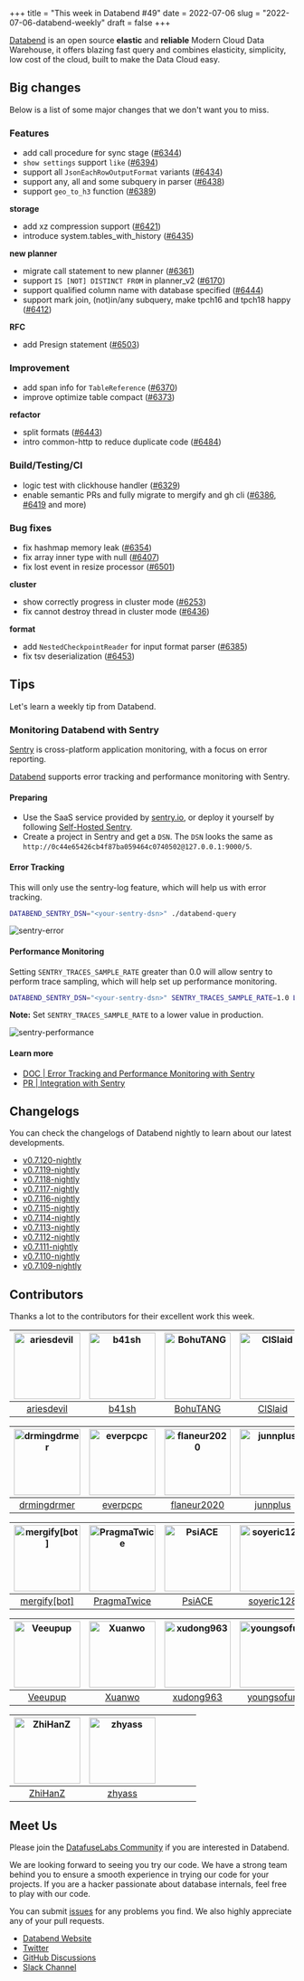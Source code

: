 +++
title = "This week in Databend #49"
date = 2022-07-06
slug = "2022-07-06-databend-weekly"
draft = false
+++

[Databend](https://github.com/datafuselabs/databend) is an open source **elastic** and **reliable** Modern Cloud Data Warehouse, it offers blazing fast query and combines elasticity, simplicity, low cost of the cloud, built to make the Data Cloud easy.

## Big changes

Below is a list of some major changes that we don't want you to miss.

### Features

- add call procedure for sync stage ([#6344](https://github.com/datafuselabs/databend/pull/6344))
- `show settings` support `like` ([#6394](https://github.com/datafuselabs/databend/pull/6394))
- support all `JsonEachRowOutputFormat` variants ([#6434](https://github.com/datafuselabs/databend/pull/6434))
- support any, all and some subquery in parser ([#6438](https://github.com/datafuselabs/databend/pull/6438))
- support `geo_to_h3` function ([#6389](https://github.com/datafuselabs/databend/pull/6389))

**storage**

- add xz compression support ([#6421](https://github.com/datafuselabs/databend/pull/6421))
- introduce system.tables_with_history ([#6435](https://github.com/datafuselabs/databend/pull/6435))

**new planner**

- migrate call statement to new planner ([#6361](https://github.com/datafuselabs/databend/pull/6361))
- support `IS [NOT] DISTINCT FROM` in planner_v2 ([#6170](https://github.com/datafuselabs/databend/pull/6170))
- support qualified column name with database specified ([#6444](https://github.com/datafuselabs/databend/pull/6444))
- support mark join, (not)in/any subquery, make tpch16 and tpch18 happy ([#6412](https://github.com/datafuselabs/databend/pull/6412))

**RFC**

- add Presign statement ([#6503](https://github.com/datafuselabs/databend/pull/6503))

### Improvement

- add span info for `TableReference` ([#6370](https://github.com/datafuselabs/databend/pull/6370))
- improve optimize table compact ([#6373](https://github.com/datafuselabs/databend/pull/6373))

**refactor**

- split formats ([#6443](https://github.com/datafuselabs/databend/pull/6443))
- intro common-http to reduce duplicate code ([#6484](https://github.com/datafuselabs/databend/pull/6484))

### Build/Testing/CI

- logic test with clickhouse handler ([#6329](https://github.com/datafuselabs/databend/pull/6329))
- enable semantic PRs and fully migrate to mergify and gh cli ([#6386](https://github.com/datafuselabs/databend/pull/6386), [#6419](https://github.com/datafuselabs/databend/pull/6419) and more)

### Bug fixes

- fix hashmap memory leak ([#6354](https://github.com/datafuselabs/databend/pull/6354))
- fix array inner type with null ([#6407](https://github.com/datafuselabs/databend/pull/6407))
- fix lost event in resize processor ([#6501](https://github.com/datafuselabs/databend/pull/6501))

**cluster**

- show correctly progress in cluster mode ([#6253](https://github.com/datafuselabs/databend/pull/6253))
- fix cannot destroy thread in cluster mode ([#6436](https://github.com/datafuselabs/databend/pull/6436))

**format**

- add `NestedCheckpointReader` for input format parser ([#6385](https://github.com/datafuselabs/databend/pull/6385))
- fix tsv deserialization ([#6453](https://github.com/datafuselabs/databend/pull/6453))

## Tips

Let's learn a weekly tip from Databend.

### Monitoring Databend with Sentry

[Sentry](https://github.com/getsentry/sentry) is cross-platform application monitoring, with a focus on error reporting. 

[Databend](https://github.com/datafuselabs/databend) supports error tracking and performance monitoring with Sentry.

#### Preparing

- Use the SaaS service provided by [sentry.io](https://sentry.io/), or deploy it yourself by following [Self-Hosted Sentry](https://develop.sentry.dev/self-hosted/).
- Create a project in Sentry and get a `DSN`. The `DSN` looks the same as `http://0c44e65426cb4f87ba059464c0740502@127.0.0.1:9000/5`.

#### Error Tracking

This will only use the sentry-log feature, which will help us with error tracking.

```bash
DATABEND_SENTRY_DSN="<your-sentry-dsn>" ./databend-query
```

![sentry-error](https://databend.rs/img/tracing/sentry-error.png)

#### Performance Monitoring

Setting `SENTRY_TRACES_SAMPLE_RATE` greater than 0.0 will allow sentry to perform trace sampling, which will help set up performance monitoring.

```bash
DATABEND_SENTRY_DSN="<your-sentry-dsn>" SENTRY_TRACES_SAMPLE_RATE=1.0 LOG_LEVEL=DEBUG ./databend-query
```

**Note:** Set `SENTRY_TRACES_SAMPLE_RATE` to a lower value in production.

![sentry-performance](https://databend.rs/img/tracing/sentry-performance.png)

#### Learn more

- [DOC | Error Tracking and Performance Monitoring with Sentry](https://databend.rs/doc/faq/how-to-tracing#error-tracking-and-performance-monitoring-with-sentry)
- [PR | Integration with Sentry](https://github.com/datafuselabs/databend/pull/6226)

## Changelogs

You can check the changelogs of Databend nightly to learn about our latest developments.

- [v0.7.120-nightly](https://github.com/datafuselabs/databend/releases/tag/v0.7.120-nightly)
- [v0.7.119-nightly](https://github.com/datafuselabs/databend/releases/tag/v0.7.119-nightly)
- [v0.7.118-nightly](https://github.com/datafuselabs/databend/releases/tag/v0.7.118-nightly)
- [v0.7.117-nightly](https://github.com/datafuselabs/databend/releases/tag/v0.7.117-nightly)
- [v0.7.116-nightly](https://github.com/datafuselabs/databend/releases/tag/v0.7.116-nightly)
- [v0.7.115-nightly](https://github.com/datafuselabs/databend/releases/tag/v0.7.115-nightly)
- [v0.7.114-nightly](https://github.com/datafuselabs/databend/releases/tag/v0.7.114-nightly)
- [v0.7.113-nightly](https://github.com/datafuselabs/databend/releases/tag/v0.7.113-nightly)
- [v0.7.112-nightly](https://github.com/datafuselabs/databend/releases/tag/v0.7.112-nightly)
- [v0.7.111-nightly](https://github.com/datafuselabs/databend/releases/tag/v0.7.111-nightly)
- [v0.7.110-nightly](https://github.com/datafuselabs/databend/releases/tag/v0.7.110-nightly)
- [v0.7.109-nightly](https://github.com/datafuselabs/databend/releases/tag/v0.7.109-nightly)

## Contributors

Thanks a lot to the contributors for their excellent work this week.

[<img alt="ariesdevil" src="https://avatars.githubusercontent.com/u/7812909?v=4&s=117" width="117">](https://github.com/ariesdevil) |[<img alt="b41sh" src="https://avatars.githubusercontent.com/u/1070352?v=4&s=117" width="117">](https://github.com/b41sh) |[<img alt="BohuTANG" src="https://avatars.githubusercontent.com/u/172204?v=4&s=117" width="117">](https://github.com/BohuTANG) |[<img alt="ClSlaid" src="https://avatars.githubusercontent.com/u/44747719?v=4&s=117" width="117">](https://github.com/ClSlaid) |[<img alt="dantengsky" src="https://avatars.githubusercontent.com/u/22081156?v=4&s=117" width="117">](https://github.com/dantengsky) |[<img alt="databend-bot" src="https://avatars.githubusercontent.com/u/82190365?v=4&s=117" width="117">](https://github.com/databend-bot) |
:---: |:---: |:---: |:---: |:---: |:---: |
[ariesdevil](https://github.com/ariesdevil) |[b41sh](https://github.com/b41sh) |[BohuTANG](https://github.com/BohuTANG) |[ClSlaid](https://github.com/ClSlaid) |[dantengsky](https://github.com/dantengsky) |[databend-bot](https://github.com/databend-bot) |

[<img alt="drmingdrmer" src="https://avatars.githubusercontent.com/u/44069?v=4&s=117" width="117">](https://github.com/drmingdrmer) |[<img alt="everpcpc" src="https://avatars.githubusercontent.com/u/1808802?v=4&s=117" width="117">](https://github.com/everpcpc) |[<img alt="flaneur2020" src="https://avatars.githubusercontent.com/u/129800?v=4&s=117" width="117">](https://github.com/flaneur2020) |[<img alt="junnplus" src="https://avatars.githubusercontent.com/u/8097526?v=4&s=117" width="117">](https://github.com/junnplus) |[<img alt="leiysky" src="https://avatars.githubusercontent.com/u/22445410?v=4&s=117" width="117">](https://github.com/leiysky) |[<img alt="lichuang" src="https://avatars.githubusercontent.com/u/1998569?v=4&s=117" width="117">](https://github.com/lichuang) |
:---: |:---: |:---: |:---: |:---: |:---: |
[drmingdrmer](https://github.com/drmingdrmer) |[everpcpc](https://github.com/everpcpc) |[flaneur2020](https://github.com/flaneur2020) |[junnplus](https://github.com/junnplus) |[leiysky](https://github.com/leiysky) |[lichuang](https://github.com/lichuang) |

[<img alt="mergify[bot]" src="https://avatars.githubusercontent.com/in/10562?v=4&s=117" width="117">](https://github.com/apps/mergify) |[<img alt="PragmaTwice" src="https://avatars.githubusercontent.com/u/20042607?v=4&s=117" width="117">](https://github.com/PragmaTwice) |[<img alt="PsiACE" src="https://avatars.githubusercontent.com/u/36896360?v=4&s=117" width="117">](https://github.com/PsiACE) |[<img alt="soyeric128" src="https://avatars.githubusercontent.com/u/106025534?v=4&s=117" width="117">](https://github.com/soyeric128) |[<img alt="sundy-li" src="https://avatars.githubusercontent.com/u/3325189?v=4&s=117" width="117">](https://github.com/sundy-li) |[<img alt="TCeason" src="https://avatars.githubusercontent.com/u/33082201?v=4&s=117" width="117">](https://github.com/TCeason) |
:---: |:---: |:---: |:---: |:---: |:---: |
[mergify[bot]](https://github.com/apps/mergify) |[PragmaTwice](https://github.com/PragmaTwice) |[PsiACE](https://github.com/PsiACE) |[soyeric128](https://github.com/soyeric128) |[sundy-li](https://github.com/sundy-li) |[TCeason](https://github.com/TCeason) |

[<img alt="Veeupup" src="https://avatars.githubusercontent.com/u/26339429?v=4&s=117" width="117">](https://github.com/Veeupup) |[<img alt="Xuanwo" src="https://avatars.githubusercontent.com/u/5351546?v=4&s=117" width="117">](https://github.com/Xuanwo) |[<img alt="xudong963" src="https://avatars.githubusercontent.com/u/41979257?v=4&s=117" width="117">](https://github.com/xudong963) |[<img alt="youngsofun" src="https://avatars.githubusercontent.com/u/5782159?v=4&s=117" width="117">](https://github.com/youngsofun) |[<img alt="ZeaLoVe" src="https://avatars.githubusercontent.com/u/10904090?v=4&s=117" width="117">](https://github.com/ZeaLoVe) |[<img alt="zhang2014" src="https://avatars.githubusercontent.com/u/8087042?v=4&s=117" width="117">](https://github.com/zhang2014) |
:---: |:---: |:---: |:---: |:---: |:---: |
[Veeupup](https://github.com/Veeupup) |[Xuanwo](https://github.com/Xuanwo) |[xudong963](https://github.com/xudong963) |[youngsofun](https://github.com/youngsofun) |[ZeaLoVe](https://github.com/ZeaLoVe) |[zhang2014](https://github.com/zhang2014) |

[<img alt="ZhiHanZ" src="https://avatars.githubusercontent.com/u/25170437?v=4&s=117" width="117">](https://github.com/ZhiHanZ) |[<img alt="zhyass" src="https://avatars.githubusercontent.com/u/34016424?v=4&s=117" width="117">](https://github.com/zhyass) | | | | |
:---: |:---: |:---: |:---: |:---: |:---: |
[ZhiHanZ](https://github.com/ZhiHanZ) |[zhyass](https://github.com/zhyass) | | | | |

## Meet Us

Please join the [DatafuseLabs Community](https://github.com/datafuselabs/) if you are interested in Databend.

We are looking forward to seeing you try our code. We have a strong team behind you to ensure a smooth experience in trying our code for your projects.
If you are a hacker passionate about database internals, feel free to play with our code.

You can submit [issues](https://github.com/datafuselabs/databend/issues) for any problems you find. We also highly appreciate any of your pull requests.

- [Databend Website](https://databend.rs)
- [Twitter](https://twitter.com/Datafuse_Labs)
- [GitHub Discussions](https://github.com/datafuselabs/databend/discussions)
- [Slack Channel](https://link.databend.rs/join-slack)
